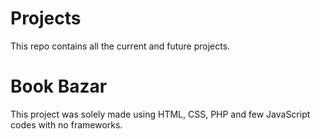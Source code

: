 # Projects
This repo contains all the current and future projects.

# Book Bazar
This project was solely made using HTML, CSS, PHP and few JavaScript codes with no frameworks.
